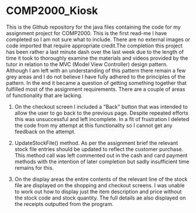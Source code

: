 # COMP2000_Kiosk

This is the Github repository for the java files containing the code for my assignment project for COMP2000. This is the first read-me I have completed so I am not sure what to include. There are no external images or code imported that require appropriate credit.The completion this project has been rather a last minute dash over the last week due to the length of time it took to thoroughly examine the materials and videos provided by the tutor in relation to the MVC (Model View Controller) design pattern. Although I am left with an understanding of this pattern there remain a few grey areas and I do not believe I have fully adhered to the principles of the pattern. In the end it became a question of getting something together that fulfilled most of the assignment requirements. There are a couple of areas of functionality that are lacking. 

1. On the checkout screen I included a "Back" button that  was intended to allow the user to go back to the previous page. Despite repeated efforts this was unsuccessful and left incomplete. In a fit of frustration I deleted the code from my attempt at this functionality so I cannot get any feedback on the attempt. 

2. UpdateStockFile() method. As per the assignment brief the relevant stock file entries should be updated to reflect the customer purchase. This method call was left commented out in the cash and card payment methods with the intention of later completion but sadly insufficient time remains for this.

3. On the display areas the entire contents of the relevant line of the stock file are displayed on the shopping and checkout screens. I was unable to work out how to display just the item description and price without the stock code and stock quantity. The full details ae also displayed on the receipts outputted from the program.
